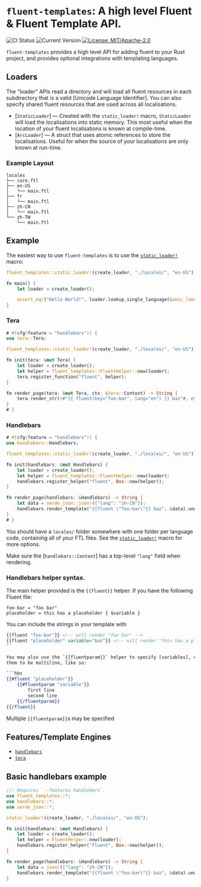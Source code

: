 # `fluent-templates`: A high level Fluent & Fluent Template API.

![CI Status](https://github.com/XAMPPRocky/fluent-templates/workflows/Rust/badge.svg?branch=master&event=push)
![Current Version](https://img.shields.io/crates/v/fluent-templates.svg)
[![License: MIT/Apache-2.0](https://img.shields.io/crates/l/fluent-templates.svg)](#license)

`fluent-templates` provides a high level API for adding fluent to your Rust
project, and provides optional integrations with templating languages.

## Loaders
The "loader" APIs read a directory and will load all fluent resources in each
subdirectory that is a valid [Unicode Language Identifier]. You can also
specify shared fluent resources that are used across all localisations.

- [`StaticLoader`] — Created with the `static_loader!` macro, `StaticLoader`
  will load the localisations into static memory. This most useful when the
  location of your fluent localisations is known at compile-time.
- [`ArcLoader`] — A struct that uses atomic references to store the
  localisations. Useful for when the source of your localisations are only known
  at run-time.

### Example Layout
```
locales
├── core.ftl
├── en-US
│   └── main.ftl
├── fr
│   └── main.ftl
├── zh-CN
│   └── main.ftl
└── zh-TW
    └── main.ftl
```

## Example
The easiest way to use `fluent-templates` is to use the [`static_loader!`]
macro:

```rust
fluent_templates::static_loader!(create_loader, "./locales/", "en-US");

fn main() {
    let loader = create_loader();

    assert_eq!("Hello World!", loader.lookup_single_language(&unic_langid::langid!("en-US"), "welcome-text", None).unwrap());
}
```

### Tera
```rust
# #[cfg(feature = "handlebars")] {
use tera::Tera;

fluent_templates::static_loader!(create_loader, "./locales/", "en-US");

fn init(tera: &mut Tera) {
    let loader = create_loader();
    let helper = fluent_templates::FluentHelper::new(loader);
    tera.register_function("fluent", helper);
}

fn render_page(tera: &mut Tera, ctx: &tera::Context) -> String {
    tera.render_str(r#"{{ fluent(key="foo-bar", lang="en") }} baz"#, ctx).unwrap()
}
# }
```

### Handlebars
```rust
# #[cfg(feature = "handlebars")] {
use handlebars::Handlebars;

fluent_templates::static_loader!(create_loader, "./locales/", "en-US");

fn init(handlebars: &mut Handlebars) {
    let loader = create_loader();
    let helper = fluent_templates::FluentHelper::new(loader);
    handlebars.register_helper("fluent", Box::new(helper));
}

fn render_page(handlebars: &Handlebars) -> String {
    let data = serde_json::json!({"lang": "zh-CN"});
    handlebars.render_template("{{fluent \"foo-bar\"}} baz", &data).unwrap()
}
# }
```

You should have a `locales/` folder somewhere with one folder per language
code, containing all of your FTL files. See the [`static_loader!`] macro
for more options.

Make sure the [`handlebars::Context`] has a top-level `"lang"` field when rendering.

### Handlebars helper syntax.

The main helper provided is the `{{fluent}}` helper. If you have the following Fluent
file:

```fluent
foo-bar = "foo bar"
placeholder = this has a placeholder { $variable }
```

You can include the strings in your template with

```hbs
{{fluent "foo-bar"}} <!-- will render "foo bar" -->
{{fluent "placeholder" variable="baz"}} <!-- will render "this has a placeholder baz" -->
``

You may also use the `{{fluentparam}}` helper to specify [variables], especially if you need
them to be multiline, like so:

```hbs
{{#fluent "placeholder"}}
    {{#fluentparam "variable"}}
        first line
        second line
    {{/fluentparam}}
{{/fluent}}
```

Multiple `{{fluentparam}}`s may be specified

[variables]: https://projectfluent.org/fluent/guide/variables.html
[`static_loader!`]: ./macro.static_loader.html

## Features/Template Engines

- [`handlebars`](https://docs.rs/handlebars)
- [`tera`](https://docs.rs/tera)

## Basic handlebars example
```rust
//! Requires `--features handlebars`.
use fluent_templates::*;
use handlebars::*;
use serde_json::*;

static_loader!(create_loader, "./locales/", "en-US");

fn init(handlebars: &mut Handlebars) {
    let loader = create_loader();
    let helper = FluentHelper::new(loader);
    handlebars.register_helper("fluent", Box::new(helper));
}

fn render_page(handlebars: &Handlebars) -> String {
    let data = json!({"lang": "zh-CN"});
    handlebars.render_template("{{fluent \"foo-bar\"}} baz", &data).unwrap()
}
```

[fluent]: https://projectfluent.org
